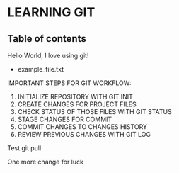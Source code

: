 # LEARNING GIT

## Table of contents
Hello World, I love using git!

- example_file.txt

IMPORTANT STEPS FOR GIT WORKFLOW:

1. INITIALIZE REPOSITORY WITH GIT INIT
2. CREATE CHANGES FOR PROJECT FILES
3. CHECK STATUS OF THOSE FILES WITH GIT STATUS
4. STAGE CHANGES FOR COMMIT
5. COMMIT CHANGES TO CHANGES HISTORY
6. REVIEW PREVIOUS CHANGES WITH GIT LOG

Test git pull

One more change for luck 
